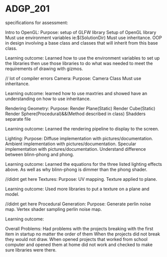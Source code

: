 # ADGP_201


specifications for assessment:

Intro to OpenGL:
Purpose: 
 setup of GLFW library 
Setup of OpenGL library
Must use environment variables ie:$(SolutionDir)
Must use inheritance. OOP in design involving a base class and classes that will inherit from this base class.


Learning outcome:
	Learned how to use the environment variables to set up the libraries then use those libraries to do what was needed to meet the requirements of drawing with gizmos. 


// lot of compiler errors
Camera:
Purpose:
Camera Class
Must use inheritance.

Learning outcome: 
 	learned how to use maxtries and showed have an understanding on how to use inheritance.
 

Rendering Geometry:
Purpose:
Render Plane(Static)
Render Cube(Static)
Render Sphere(Procedural)&&(Method described in class)
Shadders separate file

Learning outcome: 
	Learned the rendering pipeline to display to the screen.

Lighting:
Purpose:
Diffuse implementation with pictures/documentation.
Ambient implementation with pictures/documentation.
Specular implementation with  pictures/documentation.
Understand difference between blinn-phong and phong.


Learning outcome:
	Learned the equations for the three listed lighting effects above. As well as why blinn-phong is dimmer than the phong shader.

//didnt get here
Textures:
Purpose:
UV mapping.
Texture applied to plane.

Learning outcome:
	Used more libraries to put a texture on a plane and model.


//didnt get here
Procedural Generation:
Purpose:
Generate perlin noise map.
Vertex shader sampling perlin noise map.

Learning outcome:
	

Overall Problems:
Had problems with the projects breaking with the first item in startup no matter the order of them
When the projects did not break they would not draw.
 When opened projects that worked from school computer and opened them at home did not work and checked to make sure libraries were there.
